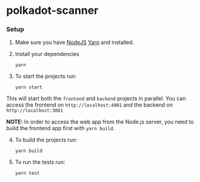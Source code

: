 # polkadot-scanner

### Setup

1. Make sure you have [NodeJS](https://nodejs.org/)  [Yarn]( [NodeJS](https://nodejs.org/))  and installed.
2. Install your dependencies

    ```
    yarn
    ```

3. To start the projects run:

    ```
    yarn start
    ```
This will start both the `frontend` and `backend` projects in parallel.
You can access the frontend on `http://localhost:4001` and the backend on `http://localhost:3001`


**NOTE:** In order to access the web app from the Node.js server, you need to build the frontend app first with `yarn build`.

4. To build the projects run:
    ```
    yarn build
    ```

5. To run the tests run:
    ```
    yarn test
    ```

